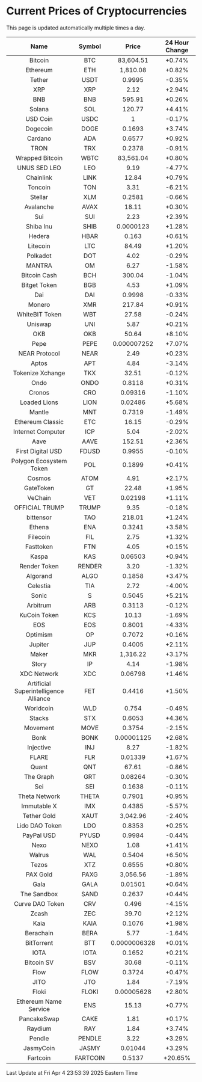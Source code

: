 # Current Prices of Cryptocurrencies
This page is updated automatically multiple times a day.

| Name | Symbol | Price | 24 Hour Change |
| :---: |:---:| :---: | :---: |
| Bitcoin | BTC | 83,604.51 | +0.74% |
| Ethereum | ETH | 1,810.08 | +0.82% |
| Tether | USDT | 0.9995 | -0.35% |
| XRP | XRP | 2.12 | +2.94% |
| BNB | BNB | 595.91 | +0.26% |
| Solana | SOL | 120.77 | +4.41% |
| USD Coin | USDC | 1 | -0.17% |
| Dogecoin | DOGE | 0.1693 | +3.74% |
| Cardano | ADA | 0.6577 | +0.92% |
| TRON | TRX | 0.2378 | -0.91% |
| Wrapped Bitcoin | WBTC | 83,561.04 | +0.80% |
| UNUS SED LEO | LEO | 9.19 | -4.77% |
| Chainlink | LINK | 12.84 | +0.79% |
| Toncoin | TON | 3.31 | -6.21% |
| Stellar | XLM | 0.2581 | -0.66% |
| Avalanche | AVAX | 18.11 | +0.30% |
| Sui | SUI | 2.23 | +2.39% |
| Shiba Inu | SHIB | 0.0000123 | +1.28% |
| Hedera | HBAR | 0.163 | +0.61% |
| Litecoin | LTC | 84.49 | +1.20% |
| Polkadot | DOT | 4.02 | -0.29% |
| MANTRA | OM | 6.27 | -1.58% |
| Bitcoin Cash | BCH | 300.04 | -1.04% |
| Bitget Token | BGB | 4.53 | +1.09% |
| Dai | DAI | 0.9998 | -0.33% |
| Monero | XMR | 217.84 | +0.91% |
| WhiteBIT Token | WBT | 27.58 | -0.24% |
| Uniswap | UNI | 5.87 | +0.21% |
| OKB | OKB | 50.64 | +8.10% |
| Pepe | PEPE | 0.000007252 | +7.07% |
| NEAR Protocol | NEAR | 2.49 | +0.23% |
| Aptos | APT | 4.84 | -3.14% |
| Tokenize Xchange | TKX | 32.51 | -0.12% |
| Ondo | ONDO | 0.8118 | +0.31% |
| Cronos | CRO | 0.09316 | -1.10% |
| Loaded Lions | LION | 0.02486 | +5.68% |
| Mantle | MNT | 0.7319 | -1.49% |
| Ethereum Classic | ETC | 16.15 | -0.29% |
| Internet Computer | ICP | 5.04 | -2.02% |
| Aave | AAVE | 152.51 | +2.36% |
| First Digital USD | FDUSD | 0.9955 | -0.10% |
| Polygon Ecosystem Token | POL | 0.1899 | +0.41% |
| Cosmos | ATOM | 4.91 | +2.17% |
| GateToken | GT | 22.48 | +1.95% |
| VeChain | VET | 0.02198 | +1.11% |
| OFFICIAL TRUMP | TRUMP | 9.35 | -0.18% |
| bittensor | TAO | 218.01 | +1.24% |
| Ethena | ENA | 0.3241 | +3.58% |
| Filecoin | FIL | 2.75 | +1.32% |
| Fasttoken | FTN | 4.05 | +0.15% |
| Kaspa | KAS | 0.06503 | +0.94% |
| Render Token | RENDER | 3.20 | -1.32% |
| Algorand | ALGO | 0.1858 | +3.47% |
| Celestia | TIA | 2.72 | -4.00% |
| Sonic | S | 0.5045 | +5.21% |
| Arbitrum | ARB | 0.3113 | -0.12% |
| KuCoin Token | KCS | 10.13 | -1.69% |
| EOS | EOS | 0.8001 | -4.33% |
| Optimism | OP | 0.7072 | +0.16% |
| Jupiter | JUP | 0.4005 | +2.11% |
| Maker | MKR | 1,316.22 | +3.17% |
| Story | IP | 4.14 | -1.98% |
| XDC Network | XDC | 0.06798 | +1.46% |
| Artificial Superintelligence Alliance | FET | 0.4416 | +1.50% |
| Worldcoin | WLD | 0.754 | -0.49% |
| Stacks | STX | 0.6053 | +4.36% |
| Movement | MOVE | 0.3754 | -2.15% |
| Bonk | BONK | 0.00001125 | +2.68% |
| Injective | INJ | 8.27 | -1.82% |
| FLARE | FLR | 0.01339 | +1.67% |
| Quant | QNT | 67.61 | -0.86% |
| The Graph | GRT | 0.08264 | -0.30% |
| Sei | SEI | 0.1638 | -0.11% |
| Theta Network | THETA | 0.7901 | +0.95% |
| Immutable X | IMX | 0.4385 | -5.57% |
| Tether Gold | XAUT | 3,042.96 | -2.40% |
| Lido DAO Token | LDO | 0.8353 | +0.25% |
| PayPal USD | PYUSD | 0.9984 | -0.44% |
| Nexo | NEXO | 1.08 | +1.41% |
| Walrus | WAL | 0.5404 | +6.50% |
| Tezos | XTZ | 0.6555 | +0.80% |
| PAX Gold | PAXG | 3,056.56 | -1.89% |
| Gala | GALA | 0.01501 | +0.64% |
| The Sandbox | SAND | 0.2637 | +0.44% |
| Curve DAO Token | CRV | 0.496 | -4.15% |
| Zcash | ZEC | 39.70 | +2.12% |
| Kaia | KAIA | 0.1076 | +1.98% |
| Berachain | BERA | 5.77 | -1.64% |
| BitTorrent | BTT | 0.0000006328 | +0.01% |
| IOTA | IOTA | 0.1652 | +0.21% |
| Bitcoin SV | BSV | 30.68 | -0.11% |
| Flow | FLOW | 0.3724 | +0.47% |
| JITO | JTO | 1.84 | -7.19% |
| Floki | FLOKI | 0.00005628 | +2.80% |
| Ethereum Name Service | ENS | 15.13 | +0.77% |
| PancakeSwap | CAKE | 1.81 | +0.17% |
| Raydium | RAY | 1.84 | +3.74% |
| Pendle | PENDLE | 3.22 | +3.29% |
| JasmyCoin | JASMY | 0.01044 | +3.29% |
| Fartcoin | FARTCOIN | 0.5137 | +20.65% |

Last Update at Fri Apr  4 23:53:39 2025 Eastern Time